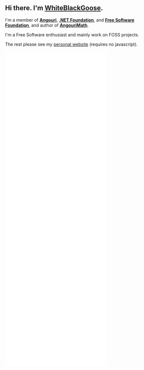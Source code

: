 ## Hi there. I'm [**WhiteBlackGoose**](https://wbg.angouri.org).

I'm a member of <a href="https://angouri.org">**Angouri**</a>, <a href="http://dotnetfoundation.org">**.NET Foundation**</a>, and <a href="https://www.fsf.org">**Free Software Foundation**</a>, and author of [**AngouriMath**](http://github.com/asc-community/AngouriMath). 

I'm a Free Software enthusiast and mainly work on FOSS projects.

The rest please see my [personal website](https://wbg.angouri.org) (requires no javascript).


![](./github-metrics.svg)
